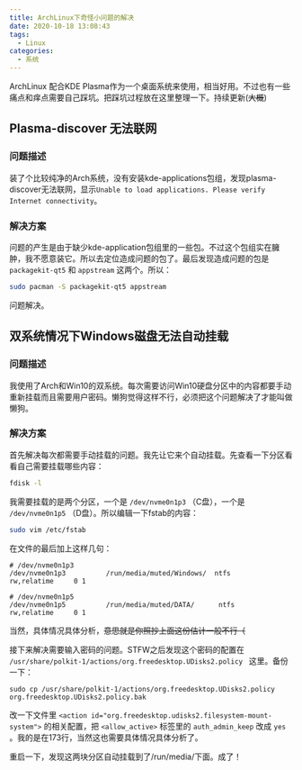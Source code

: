 ```yaml
---
title: ArchLinux下奇怪小问题的解决
date: 2020-10-18 13:08:43
tags:
  - Linux
categories:
  - 系统
---
```


ArchLinux 配合KDE Plasma作为一个桌面系统来使用，相当好用。不过也有一些痛点和痒点需要自己踩坑。把踩坑过程放在这里整理一下。持续更新(~~大概~~)

<!-- more -->

## Plasma-discover 无法联网

### 问题描述

装了个比较纯净的Arch系统，没有安装kde-applications包组，发现plasma-discover无法联网，显示`Unable to load applications. Please verify Internet connectivity`。

### 解决方案

问题的产生是由于缺少kde-application包组里的一些包。不过这个包组实在臃肿，我不愿意装它。所以去定位造成问题的包了。最后发现造成问题的包是 `packagekit-qt5` 和 `appstream` 这两个。所以：

```bash
sudo pacman -S packagekit-qt5 appstream
```

问题解决。

## 双系统情况下Windows磁盘无法自动挂载

### 问题描述

我使用了Arch和Win10的双系统。每次需要访问Win10硬盘分区中的内容都要手动重新挂载而且需要用户密码。懒狗觉得这样不行，必须把这个问题解决了才能叫做懒狗。

### 解决方案

首先解决每次都需要手动挂载的问题。我先让它来个自动挂载。先查看一下分区看看自己需要挂载哪些内容：

```bash
fdisk -l
```

我需要挂载的是两个分区，一个是 `/dev/nvme0n1p3` （C盘），一个是 `/dev/nvme0n1p5` （D盘）。所以编辑一下fstab的内容：

```bash
sudo vim /etc/fstab
```

在文件的最后加上这样几句：

```
# /dev/nvme0n1p3
/dev/nvme0n1p3          /run/media/muted/Windows/  ntfs        rw,relatime     0 1

# /dev/nvme0n1p5
/dev/nvme0n1p5          /run/media/muted/DATA/      ntfs        rw,relatime     0 1
```

当然，具体情况具体分析，~~意思就是你照抄上面这份估计一般不行（~~

接下来解决需要输入密码的问题。STFW之后发现这个密码的配置在 `/usr/share/polkit-1/actions/org.freedesktop.UDisks2.policy
 ` 这里。备份一下：

```
sudo cp /usr/share/polkit-1/actions/org.freedesktop.UDisks2.policy org.freedesktop.UDisks2.policy.bak
```

改一下文件里 `<action id="org.freedesktop.udisks2.filesystem-mount-system">` 的相关配置，把 `<allow_active>` 标签里的 `auth_admin_keep` 改成 `yes` 。我的是在173行，当然这也需要具体情况具体分析了。

重启一下，发现这两块分区自动挂载到了/run/media/下面。成了！